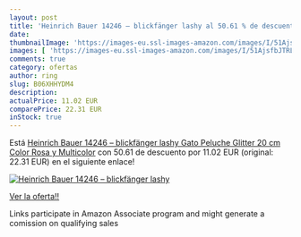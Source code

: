 ```yaml
---
layout: post
title: 'Heinrich Bauer 14246 – blickfänger lashy al 50.61 % de descuento'
date: 
thumbnailImage: 'https://images-eu.ssl-images-amazon.com/images/I/51AjsfbJTRL._SL200_.jpg'
images: [ 'https://images-eu.ssl-images-amazon.com/images/I/51AjsfbJTRL._SL200_.jpg' ]
comments: true
category: ofertas
author: ring
slug: B06XHHYDM4
description:
actualPrice: 11.02 EUR
comparePrice: 22.31 EUR
inStock: true
---
```


Está [Heinrich Bauer 14246 – blickfänger lashy Gato Peluche  Glitter  20 cm  Color Rosa y Multicolor](https://www.amazon.es/dp/B06XHHYDM4/?tag=tolees-21) con 50.61 de descuento por 11.02 EUR (original: 22.31 EUR) en el siguiente enlace!

[![Heinrich Bauer 14246 – blickfänger lashy](https://images-eu.ssl-images-amazon.com/images/I/51AjsfbJTRL._SL200_.jpg)](https://www.amazon.es/dp/B06XHHYDM4/?tag=tolees-21)

[Ver la oferta!!](https://www.amazon.es/dp/B06XHHYDM4/?tag=tolees-21)

Links participate in Amazon Associate program and might generate a comission on qualifying sales



